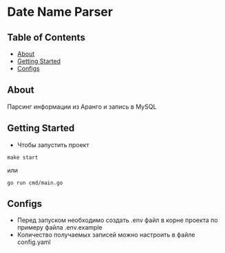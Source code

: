 # Date Name Parser

## Table of Contents

- [About](#about)
- [Getting Started](#getting_started)
- [Configs](#configs)

## About <a name = "about"></a>

Парсинг информации из Аранго и запись в MySQL

## Getting Started <a name = "getting_started"></a>
- Чтобы запустить проект
```
make start
```
или
```
go run cmd/main.go
```
## Configs <a name = "configs"></a>

- Перед запуском необходимо создать .env файл в корне проекта по примеру файла .env.example
- Количество получаемых записей можно настроить в файле config.yaml
